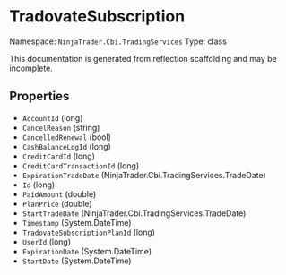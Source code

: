 # TradovateSubscription

Namespace: `NinjaTrader.Cbi.TradingServices`
Type: class

This documentation is generated from reflection scaffolding and may be incomplete.

## Properties
- `AccountId` (long)
- `CancelReason` (string)
- `CancelledRenewal` (bool)
- `CashBalanceLogId` (long)
- `CreditCardId` (long)
- `CreditCardTransactionId` (long)
- `ExpirationTradeDate` (NinjaTrader.Cbi.TradingServices.TradeDate)
- `Id` (long)
- `PaidAmount` (double)
- `PlanPrice` (double)
- `StartTradeDate` (NinjaTrader.Cbi.TradingServices.TradeDate)
- `Timestamp` (System.DateTime)
- `TradovateSubscriptionPlanId` (long)
- `UserId` (long)
- `ExpirationDate` (System.DateTime)
- `StartDate` (System.DateTime)

